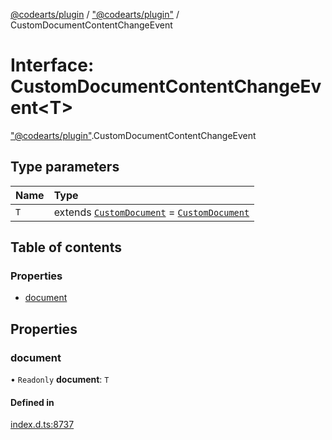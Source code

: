 [@codearts/plugin](../README.md) / ["@codearts/plugin"](../modules/_codearts_plugin_.md) / CustomDocumentContentChangeEvent

# Interface: CustomDocumentContentChangeEvent<T\>

["@codearts/plugin"](../modules/_codearts_plugin_.md).CustomDocumentContentChangeEvent

## Type parameters

| Name | Type |
| :------ | :------ |
| `T` | extends [`CustomDocument`](codearts_plugin_.CustomDocument.md) = [`CustomDocument`](codearts_plugin_.CustomDocument.md) |

## Table of contents

### Properties

- [document](codearts_plugin_.CustomDocumentContentChangeEvent.md#document)

## Properties

### document

• `Readonly` **document**: `T`

#### Defined in

[index.d.ts:8737](https://github.com/huaweicloud/cloudide-plugin-api/blob/84e382d/index.d.ts#L8737)
